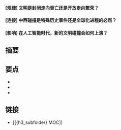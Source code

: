 #### [规律] 文明是封闭走向衰亡还是开放走向繁荣？


#### [连接] 中西碰撞是特殊历史事件还是全球化进程的必然？


#### [影响] 在人工智能时代，新的文明碰撞会如何上演？


## 摘要


## 要点

- 
- 
- 

## 链接

- [[{h3_subfolder} MOC]]
